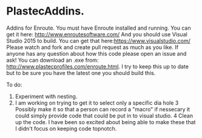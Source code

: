 # PlastecAddins.
Addins for Enroute.
You must have Enroute installed and running. You can get it here: http://www.enroutesoftware.com/  And you should use Visual Studio 2015 to build. You can get that here:https://www.visualstudio.com/
Please watch and fork and create pull request as much as you like.
If anyone has any question about how this code please open an issue and ask!
You can download an .exe from: http://www.plastecprofiles.com/enroute.html. I try to keep this up to date but
to be sure you have the latest one you should build this.

To do:
1. Experiment with nesting.
2. I am working on trying to get it to select only   a specific dia hole 
3 Possibly make it so that a person can record a "macro" if nessecary it could simply provide code that could be put in to visual studio.
4 Clean up the code. I have been so excited about being able to make these that I didn't focus on keeping code topnotch.
